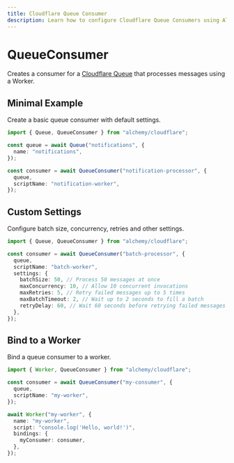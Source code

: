 ```yaml
---
title: Cloudflare Queue Consumer
description: Learn how to configure Cloudflare Queue Consumers using Alchemy to process messages from your Cloudflare Queues.
---
```


# QueueConsumer

Creates a consumer for a [Cloudflare Queue](https://developers.cloudflare.com/queues/platform/consumers/) that processes messages using a Worker.

## Minimal Example

Create a basic queue consumer with default settings.

```ts
import { Queue, QueueConsumer } from "alchemy/cloudflare";

const queue = await Queue("notifications", {
  name: "notifications",
});

const consumer = await QueueConsumer("notification-processor", {
  queue,
  scriptName: "notification-worker",
});
```

## Custom Settings

Configure batch size, concurrency, retries and other settings.

```ts
import { Queue, QueueConsumer } from "alchemy/cloudflare";

const consumer = await QueueConsumer("batch-processor", {
  queue,
  scriptName: "batch-worker",
  settings: {
    batchSize: 50, // Process 50 messages at once
    maxConcurrency: 10, // Allow 10 concurrent invocations
    maxRetries: 5, // Retry failed messages up to 5 times
    maxBatchTimeout: 2, // Wait up to 2 seconds to fill a batch
    retryDelay: 60, // Wait 60 seconds before retrying failed messages
  },
});
```

## Bind to a Worker

Bind a queue consumer to a worker.

```ts
import { Worker, QueueConsumer } from "alchemy/cloudflare";

const consumer = await QueueConsumer("my-consumer", {
  queue,
  scriptName: "my-worker",
});

await Worker("my-worker", {
  name: "my-worker",
  script: "console.log('Hello, world!')",
  bindings: {
    myConsumer: consumer,
  },
});
```
